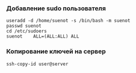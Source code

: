 ### Добавление sudo пользователя
```
useradd -d /home/suenot -s /bin/bash -m suenot
passwd suenot
cd /etc/sudoers
suenot    ALL=(ALL:ALL) ALL
```

### Копирование ключей на сервер
```
ssh-copy-id user@server
```
